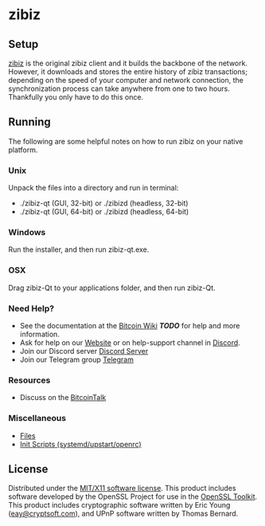zibiz
=====================

Setup
---------------------
[zibiz](https://www.zibizproject.org/zibiz-wallets/) is the original zibiz client and it builds the backbone of the network. However, it downloads and stores the entire history of zibiz transactions; depending on the speed of your computer and network connection, the synchronization process can take anywhere from one to two hours. Thankfully you only have to do this once.

Running
---------------------
The following are some helpful notes on how to run zibiz on your native platform.

### Unix

Unpack the files into a directory and run in terminal:

- ./zibiz-qt (GUI, 32-bit) or ./zibizd (headless, 32-bit)
- ./zibiz-qt (GUI, 64-bit) or ./zibizd (headless, 64-bit)

### Windows

Run the installer, and then run zibiz-qt.exe.

### OSX

Drag zibiz-Qt to your applications folder, and then run zibiz-Qt.

### Need Help?

* See the documentation at the [Bitcoin Wiki](https://en.bitcoin.it/wiki/Main_Page) ***TODO***
for help and more information.
* Ask for help on our [Website](https://www.zibizproject.org/help-support/) or on help-support channel in [Discord](http://discordapp.com/invite/B8F7Jdv).
* Join our Discord server [Discord Server](http://discordapp.com/invite/B8F7Jdv)
* Join our Telegram group [Telegram](http://t.me/zibizcoin )

### Resources

* Discuss on the [BitcoinTalk](https://bitcointalk.org/index.php?topic=1848351.0)

### Miscellaneous

- [Files](files.md)
- [Init Scripts (systemd/upstart/openrc)](init.md)

License
---------------------
Distributed under the [MIT/X11 software license](http://www.opensource.org/licenses/mit-license.php).
This product includes software developed by the OpenSSL Project for use in the [OpenSSL Toolkit](https://www.openssl.org/). This product includes
cryptographic software written by Eric Young ([eay@cryptsoft.com](mailto:eay@cryptsoft.com)), and UPnP software written by Thomas Bernard.
